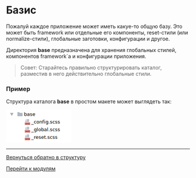 # Базис

Пожалуй каждое приложение может иметь какуе-то общую базу. 
Это может быть framework или отдельные его компоненты,
reset-стили (или normalize-стили), глобальные заготовки,
конфигурации и другое.

Директория **base** предназначена для хранения глобальных стилей, 
компонентов framework`а и конфигурации приложения.

>Совет: Старайтесь правильно структурировать каталог, разместив
в него действительно глобальные стили.


### Пример

Структура каталога **base** в простом макете может выглядеть так:

![Base example](../_images/example_base.png)


--------

[Вернуться обратно в структуру](./structure.md)

[Перейти к модулям](./upCss-modules.md)
